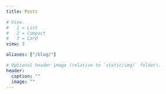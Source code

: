 ```yaml
---
title: Posts

# View.
#   1 = List
#   2 = Compact
#   3 = Card
view: 3

aliases: ["/blog/"]

# Optional header image (relative to `static/img/` folder).
header:
  caption: ""
  image: ""
---
```

